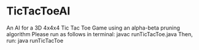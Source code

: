 # TicTacToeAI
An AI for a 3D 4x4x4 Tic Tac Toe Game using an alpha-beta pruning algorithm
Please run as follows in terminal:
javac runTicTacToe.java
Then, run:
java runTicTacToe

